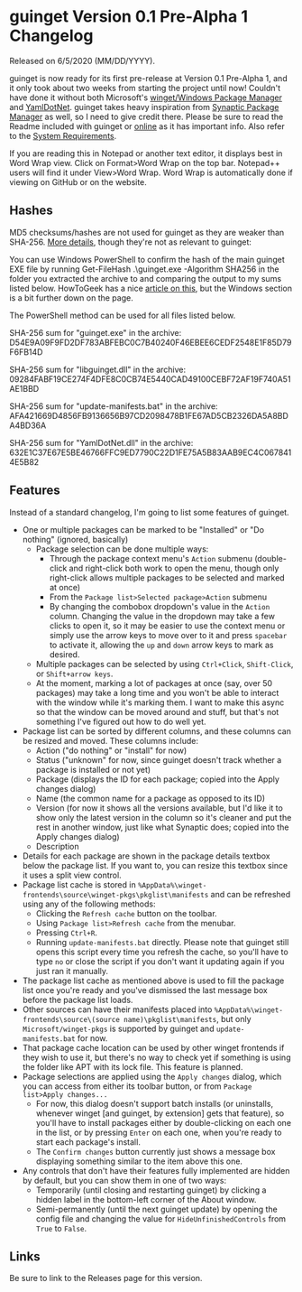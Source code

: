 # guinget Version 0.1 Pre-Alpha 1 Changelog
Released on 6/5/2020 (MM/DD/YYYY).

guinget is now ready for its first pre-release at Version 0.1 Pre-Alpha 1, and it only took about two weeks from starting the project until now! Couldn't have done it without both Microsoft's [winget/Windows Package Manager](https://github.com/microsoft/winget-cli) and [YamlDotNet](https://github.com/aaubry/YamlDotNet). guinget takes heavy inspiration from [Synaptic Package Manager](https://en.wikipedia.org/wiki/Synaptic_(software)) as well, so I need to give credit there. Please be sure to read the Readme included with guinget or [online](https://github.com/DrewNaylor/guinget/blob/master/docs/readmes/readme-v0.1-prealpha1.txt) as it has important info. Also refer to the [System Requirements](https://drew-naylor.com/guinget/system-requirements).

If you are reading this in Notepad or another text editor, it displays best in Word Wrap view. Click on Format>Word Wrap on the top bar. Notepad++ users will find it under View>Word Wrap. Word Wrap is automatically done if viewing on GitHub or on the website.

## Hashes

MD5 checksums/hashes are not used for guinget as they are weaker than SHA-256. [More details](https://github.com/DrewNaylor/UXL-Launcher/issues/124), though they're not as relevant to guinget:


You can use Windows PowerShell to confirm the hash of the main guinget EXE file by running
Get-FileHash .\guinget.exe -Algorithm SHA256 in the folder you extracted the archive to and comparing the output to my sums listed below. HowToGeek has a nice [article on this](https://www.howtogeek.com/67241/htg-explains-what-are-md5-sha-1-hashes-and-how-do-i-check-them/), but the Windows section is a bit further down on the page.

The PowerShell method can be used for all files listed below.

SHA-256 sum for "guinget.exe" in the archive:
D54E9A09F9FD2DF783ABFEBC0C7B40240F46EBEE6CEDF2548E1F85D79F6FB14D

SHA-256 sum for "libguinget.dll" in the archive:
09284FABF19CE274F4DFE8C0CB74E5440CAD49100CEBF72AF19F740A51AE1BBD

SHA-256 sum for "update-manifests.bat" in the archive:
AFA421669D4856FB9136656B97CD2098478B1FE67AD5CB2326DA5A8BDA4BD36A

SHA-256 sum for "YamlDotNet.dll" in the archive:
632E1C37E67E5BE46766FFC9ED7790C22D1FE75A5B83AAB9EC4C0678414E5B82



## Features

Instead of a standard changelog, I'm going to list some features of guinget.

- One or multiple packages can be marked to be "Installed" or "Do nothing" (ignored, basically)
  - Package selection can be done multiple ways:
    - Through the package context menu's `Action` submenu (double-click and right-click both work to open the menu, though only right-click allows multiple packages to be selected and marked at once)
	- From the `Package list>Selected package>Action` submenu
	- By changing the combobox dropdown's value in the `Action` column. Changing the value in the dropdown may take a few clicks to open it, so it may be easier to use the context menu or simply use the arrow keys to move over to it and press `spacebar` to activate it, allowing the `up` and `down` arrow keys to mark as desired.
  - Multiple packages can be selected by using `Ctrl+Click`, `Shift-Click`, or `Shift+arrow keys`.
  - At the moment, marking a lot of packages at once (say, over 50 packages) may take a long time and you won't be able to interact with the window while it's marking them. I want to make this async so that the window can be moved around and stuff, but that's not something I've figured out how to do well yet.
- Package list can be sorted by different columns, and these columns can be resized and moved. These columns include:
  - Action ("do nothing" or "install" for now) 
  - Status ("unknown" for now, since guinget doesn't track whether a package is installed or not yet) 
  - Package (displays the ID for each package; copied into the Apply changes dialog)
  - Name (the common name for a package as opposed to its ID)
  - Version (for now it shows all the versions available, but I'd like it to show only the latest version in the column so it's cleaner and put the rest in another window, just like what Synaptic does; copied into the Apply changes dialog)
  - Description
- Details for each package are shown in the package details textbox below the package list. If you want to, you can resize this textbox since it uses a split view control.
- Package list cache is stored in `%AppData%\winget-frontends\source\winget-pkgs\pkglist\manifests` and can be refreshed using any of the following methods:
  - Clicking the `Refresh cache` button on the toolbar.
  - Using `Package list>Refresh cache` from the menubar.
  - Pressing `Ctrl+R`.
  - Running `update-manifests.bat` directly. Please note that guinget still opens this script every time you refresh the cache, so you'll have to type `no` or close the script if you don't want it updating again if you just ran it manually.
- The package list cache as mentioned above is used to fill the package list once you're ready and you've dismissed the last message box before the package list loads.
- Other sources can have their manifests placed into `%AppData%\winget-frontends\source\(source name)\pkglist\manifests`, but only `Microsoft/winget-pkgs` is supported by guinget and `update-manifests.bat` for now.
- That package cache location can be used by other winget frontends if they wish to use it, but there's no way to check yet if something is using the folder like APT with its lock file. This feature is planned.
- Package selections are applied using the `Apply changes` dialog, which you can access from either its toolbar button, or from `Package list>Apply changes...`
  - For now, this dialog doesn't support batch installs (or uninstalls, whenever winget [and guinget, by extension] gets that feature), so you'll have to install packages either by double-clicking on each one in the list, or by pressing `Enter` on each one, when you're ready to start each package's install.
  - The `Confirm changes` button currently just shows a message box displaying something similar to the item above this one.
- Any controls that don't have their features fully implemented are hidden by default, but you can show them in one of two ways:
  - Temporarily (until closing and restarting guinget) by clicking a hidden label in the bottom-left corner of the About window.
  - Semi-permanently (until the next guinget update) by opening the config file and changing the value for `HideUnfinishedControls` from `True` to `False`.


## Links

Be sure to link to the Releases page for this version.